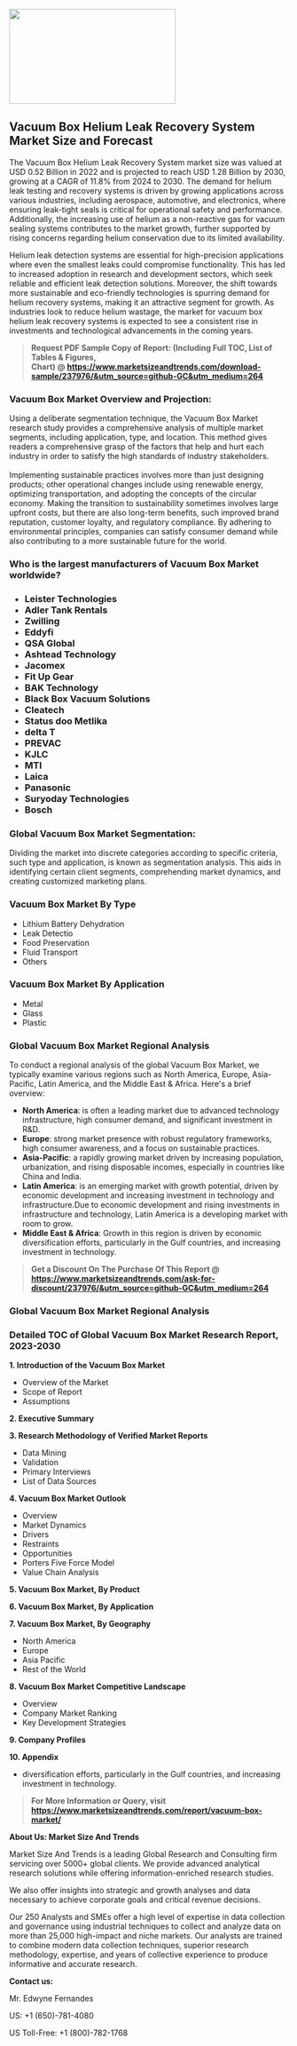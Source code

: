 <p><img class="alignnone size-medium wp-image-20088" src="https://ffe5etoiles.com/wp-content/uploads/2024/12/MST1-300x171.png" alt="" width="300" height="171" /></p><h2>Vacuum Box Helium Leak Recovery System Market Size and Forecast</h2><p>The Vacuum Box Helium Leak Recovery System market size was valued at USD 0.52 Billion in 2022 and is projected to reach USD 1.28 Billion by 2030, growing at a CAGR of 11.8% from 2024 to 2030. The demand for helium leak testing and recovery systems is driven by growing applications across various industries, including aerospace, automotive, and electronics, where ensuring leak-tight seals is critical for operational safety and performance. Additionally, the increasing use of helium as a non-reactive gas for vacuum sealing systems contributes to the market growth, further supported by rising concerns regarding helium conservation due to its limited availability.</p><p>Helium leak detection systems are essential for high-precision applications where even the smallest leaks could compromise functionality. This has led to increased adoption in research and development sectors, which seek reliable and efficient leak detection solutions. Moreover, the shift towards more sustainable and eco-friendly technologies is spurring demand for helium recovery systems, making it an attractive segment for growth. As industries look to reduce helium wastage, the market for vacuum box helium leak recovery systems is expected to see a consistent rise in investments and technological advancements in the coming years.</p></p><blockquote id="" class=""><strong>Request PDF Sample Copy of Report: (Including Full TOC, List of Tables &amp; Figures, Chart)&nbsp;@&nbsp;<strong><a href="https://www.marketsizeandtrends.com/download-sample/237976/&utm_source=github-GC&utm_medium=264" target="_blank">https://www.marketsizeandtrends.com/download-sample/237976/&utm_source=github-GC&utm_medium=264</a></strong></strong></blockquote><h3 id="" class="">Vacuum Box Market&nbsp;Overview and Projection:</h3><p id="" class="">Using a deliberate segmentation technique, the Vacuum Box Market research study provides a comprehensive analysis of multiple market segments, including application, type, and location. This method gives readers a comprehensive grasp of the factors that help and hurt each industry in order to satisfy the high standards of industry stakeholders. <br /> <br />Implementing sustainable practices involves more than just designing products; other operational changes include using renewable energy, optimizing transportation, and adopting the concepts of the circular economy. Making the transition to sustainability sometimes involves large upfront costs, but there are also long-term benefits, such improved brand reputation, customer loyalty, and regulatory compliance. By adhering to environmental principles, companies can satisfy consumer demand while also contributing to a more sustainable future for the world.</p><h3 id="" class="">Who is the largest manufacturers of&nbsp;Vacuum Box Market worldwide?</h3><h3 class=""><p><ul><li>Leister Technologies </li><li> Adler Tank Rentals </li><li> Zwilling </li><li> Eddyfi </li><li> QSA Global </li><li> Ashtead Technology </li><li> Jacomex </li><li> Fit Up Gear </li><li> BAK Technology </li><li> Black Box Vacuum Solutions </li><li> Cleatech </li><li> Status doo Metlika </li><li> delta T </li><li> PREVAC </li><li> KJLC </li><li> MTI </li><li> Laica </li><li> Panasonic </li><li> Suryoday Technologies </li><li> Bosch</li></ul></p></h3><h3 id="" class="">Global&nbsp;Vacuum Box Market Segmentation:</h3><p id="" class="">Dividing the market into discrete categories according to specific criteria, such type and application, is known as segmentation analysis. This aids in identifying certain client segments, comprehending market dynamics, and creating customized marketing plans.</p><h3 id="" class="">Vacuum Box Market&nbsp;By Type</h3><p><p><ul><li>Lithium Battery Dehydration</li><li> Leak Detectio</li><li> Food Preservation</li><li> Fluid Transport</li><li> Others</p></li></ul></p></p><h3 id="" class="">Vacuum Box Market&nbsp;By Application</h3><p class=""><p><ul><li>Metal</li><li> Glass</li><li> Plastic</li></ul></p></p><h3 id="" class="">Global Vacuum Box Market Regional Analysis</h3><p id="" class="">To conduct a regional analysis of the global Vacuum Box Market, we typically examine various regions such as North America, Europe, Asia-Pacific, Latin America, and the Middle East &amp; Africa. Here's a brief overview:</p><ul><li><strong>North America</strong>: is often a leading market due to advanced technology infrastructure, high consumer demand, and significant investment in R&amp;D.</li><li><strong>Europe</strong>: strong market presence with robust regulatory frameworks, high consumer awareness, and a focus on sustainable practices.</li><li><strong>Asia-Pacific</strong>: a rapidly growing market driven by increasing population, urbanization, and rising disposable incomes, especially in countries like China and India.</li><li><strong>Latin America</strong>: is an emerging market with growth potential, driven by economic development and increasing investment in technology and infrastructure.Due to economic development and rising investments in infrastructure and technology, Latin America is a developing market with room to grow.</li><li><strong>Middle East &amp; Africa</strong>: Growth in this region is driven by economic diversification efforts, particularly in the Gulf countries, and increasing investment in technology.</li></ul><blockquote id="" class=""><strong>Get a Discount On The Purchase Of This Report @ <strong><a href="https://www.marketsizeandtrends.com/ask-for-discount/237976/&utm_source=github-GC&utm_medium=264" target="_blank">https://www.marketsizeandtrends.com/ask-for-discount/237976/&utm_source=github-GC&utm_medium=264</a></strong></strong></blockquote><h3 id="" class="">Global Vacuum Box Market Regional Analysis</h3><h3 id="" class="">Detailed TOC of Global Vacuum Box Market Research Report, 2023-2030</h3><p id="" class=""><strong>1. Introduction of the Vacuum Box Market</strong></p><ul><li>Overview of the Market</li><li>Scope of Report</li><li>Assumptions</li></ul><p id="" class=""><strong>2. Executive Summary</strong></p><p id="" class=""><strong>3. Research Methodology of Verified Market Reports</strong></p><ul><li>Data Mining</li><li>Validation</li><li>Primary Interviews</li><li>List of Data Sources</li></ul><p id="" class=""><strong>4. Vacuum Box Market Outlook</strong></p><ul><li>Overview</li><li>Market Dynamics</li><li>Drivers</li><li>Restraints</li><li>Opportunities</li><li>Porters Five Force Model</li><li>Value Chain Analysis</li></ul><p id="" class=""><strong>5. Vacuum Box Market, By Product</strong></p><p id="" class=""><strong>6. Vacuum Box Market, By Application</strong></p><p id="" class=""><strong>7. Vacuum Box Market, By Geography</strong></p><ul><li>North America</li><li>Europe</li><li>Asia Pacific</li><li>Rest of the World</li></ul><p id="" class=""><strong>8. Vacuum Box Market Competitive Landscape</strong></p><ul><li>Overview</li><li>Company Market Ranking</li><li>Key Development Strategies</li></ul><p id="" class=""><strong>9. Company Profiles</strong></p><p id="" class=""><strong>10. Appendix</strong></p><ul><li>diversification efforts, particularly in the Gulf countries, and increasing investment in technology.</li></ul><blockquote id="" class=""><strong>For More Information or Query, visit <strong><strong><a href="https://www.marketsizeandtrends.com/report/vacuum-box-market/" target="_blank">https://www.marketsizeandtrends.com/report/vacuum-box-market/</a></strong></strong></strong></blockquote><p id="" class=""><strong>About Us: Market Size And Trends</strong></p><p id="" class="">Market Size And Trends is a leading Global Research and Consulting firm servicing over 5000+ global clients. We provide advanced analytical research solutions while offering information-enriched research studies.</p><p id="" class="">We also offer insights into strategic and growth analyses and data necessary to achieve corporate goals and critical revenue decisions.</p><p id="" class="">Our 250 Analysts and SMEs offer a high level of expertise in data collection and governance using industrial techniques to collect and analyze data on more than 25,000 high-impact and niche markets. Our analysts are trained to combine modern data collection techniques, superior research methodology, expertise, and years of collective experience to produce informative and accurate research.</p><p id="" class=""><strong>Contact us:</strong></p><p id="" class="">Mr. Edwyne Fernandes</p><p id="" class="">US: +1 (650)-781-4080</p><p id="" class="">US Toll-Free: +1 (800)-782-1768</p>
